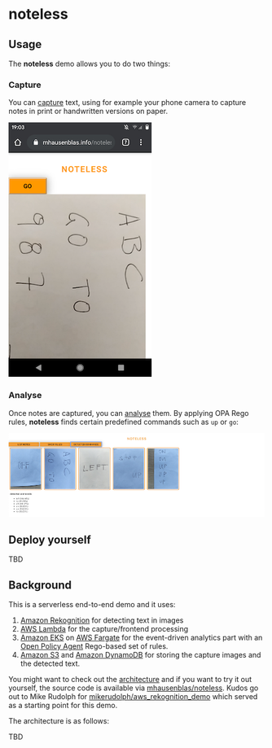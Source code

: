 # noteless

## Usage

The **noteless** demo allows you to do two things:

### Capture

You can [capture](capture/) text, using for example your phone camera to capture notes in print or handwritten versions on paper.

![screenshot capture](docs/screenshot-noteless-capture.png)

### Analyse

Once notes are captured, you can [analyse](notes/) them. By applying OPA Rego rules, **noteless** finds certain predefined commands such as `up` or `go`:

![screenshot analytics](docs/screenshot-noteless-analysis.png)

## Deploy yourself

TBD

## Background

This is a serverless end-to-end demo and it uses:

1. [Amazon Rekognition](https://aws.amazon.com/rekognition/) for detecting text in images
2. [AWS Lambda](https://aws.amazon.com/lambda/) for the capture/frontend processing
3. [Amazon EKS](https://aws.amazon.com/eks/) on [AWS Fargate](https://aws.amazon.com/fargate/) for the event-driven analytics part with an [Open Policy Agent](https://www.openpolicyagent.org/) Rego-based set of rules.
4. [Amazon S3](https://aws.amazon.com/s3/) and [Amazon DynamoDB](https://aws.amazon.com/dynamodb/) for storing the capture images and the detected text.

You might want to check out the [architecture](https://mhausenblas.info/noteless/docs/design.pdf) and if you want to try it out yourself, 
the source code is available via [mhausenblas/noteless](https://github.com/mhausenblas/noteless). Kudos go out to Mike Rudolph for [mikerudolph/aws_rekognition_demo](https://github.com/mikerudolph/aws_rekognition_demo) which
served as a starting point for this demo.

The architecture is as follows:

TBD